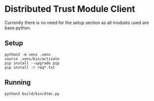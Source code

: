 # Distributed Trust Module Client
Currently there is no need for the setup section as all modules used are base python.

## Setup

```
python3 -m venv .venv
source .venv/bin/activate
pip install --upgrade pip
pip install -r req*.txt
```

## Running

```
python3 build/bin/dtmc.py
```